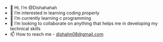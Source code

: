 - 👋 Hi, I’m @Dishahahah
- 👀 I’m interested in learning coding properly
- 🌱 I’m currently learning c programming
- 💞️ I’m looking to collaborate on anything that helps me in developing my technical skills
- 📫 How to reach me - dishahn08@gmail.com

<!---
Dishahahah/Dishahahah is a ✨ special ✨ repository because its `README.md` (this file) appears on your GitHub profile.
You can click the Preview link to take a look at your changes.
--->
